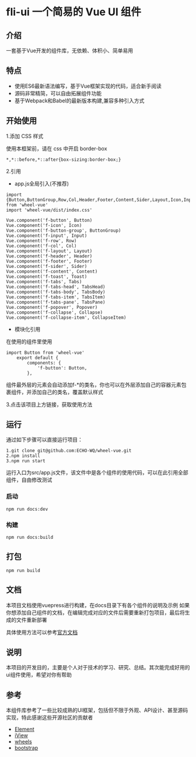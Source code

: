 # fli-ui 一个简易的 Vue UI 组件
## 介绍
一套基于Vue开发的组件库，无依赖、体积小、简单易用

## 特点

- 使用ES6最新语法编写，基于Vue框架实现的代码，适合新手阅读
- 源码非常精简，可以自由拓展组件功能
- 基于Webpack和Babel的最新版本构建,兼容多种引入方式

## 开始使用

1.添加 CSS 样式

使用本框架前，请在 css 中开启 border-box

    *,*::before,*::after{box-sizing:border-box;} 

2.引用

- app.js全局引入(不推荐)

```
import {Button,ButtonGroup,Row,Col,Header,Footer,Content,Sider,Layout,Icon,Input,Toast,plugin,Tabs,TabsHead,TabsBody,TabsItem,Collapse,CollapseItem,Popover} from 'wheel-vue'
import 'wheel-vue/dist/index.css'

Vue.component('f-button', Button)
Vue.component('f-icon', Icon)
Vue.component('f-button-group', ButtonGroup)
Vue.component('f-input', Input)
Vue.component('f-row', Row)
Vue.component('f-col', Col)
Vue.component('f-layout', Layout)
Vue.component('f-header', Header)
Vue.component('f-footer', Footer)
Vue.component('f-sider', Sider)
Vue.component('f-content', Content)
Vue.component('f-toast', Toast)
Vue.component('f-tabs', Tabs)
Vue.component('f-tabs-head', TabsHead)
Vue.component('f-tabs-body', TabsBody)
Vue.component('f-tabs-item', TabsItem)
Vue.component('f-tabs-pane', TabsPane)
Vue.component('f-popover', Popover)
Vue.component('f-collapse', Collapse)
Vue.component('f-collapse-item', CollapseItem)

```
- 模块化引用

在使用的组件里使用

```
import Button from 'wheel-vue'
    export default {
        components: {
            'f-button': Button,
        },
```

组件最外层的元素会自动添加f-*的类名，你也可以在外层添加自己的容器元素包裹组件，并添加自己的类名，覆盖默认样式

3.点击该项目上方链接，获取使用方法

## 运行

通过如下步骤可以直接运行项目：

    1.git clone git@github.com:ECHO-WQ/wheel-vue.git
    2.npm install
    3.npm run start
运行入口为src/app.js文件，该文件中是各个组件的使用代码，可以在此引用全部组件，自由修改测试

### 启动

    npm run docs:dev

### 构建

    npm run docs:build
    
## 打包

    npm run build

## 文档
本项目文档使用vuepress进行构建，在docs目录下有各个组件的说明及示例 如果你想添加自己组件的文档，在编辑完成对应的文件后需要重新打包项目，最后将生成的文件重新部署

具体使用方法可以参考[官方文档](https://vuepress.vuejs.org/zh/)

## 说明
本项目的开发目的，主要是个人对于技术的学习、研究、总结。其次能完成好用的ui组件使用，希望对你有帮助

## 参考

本组件库参考了一些比较成熟的UI框架，包括但不限于外观、API设计、甚至源码实现，特此感谢这些开源社区的贡献者

- [Element](https://element.eleme.cn/#/zh-CN)
- [iView](https://www.iviewui.com/)
- [wheels](https://github.com/FrankFang/wheels)
- [bootstrap](https://www.bootcss.com/)


